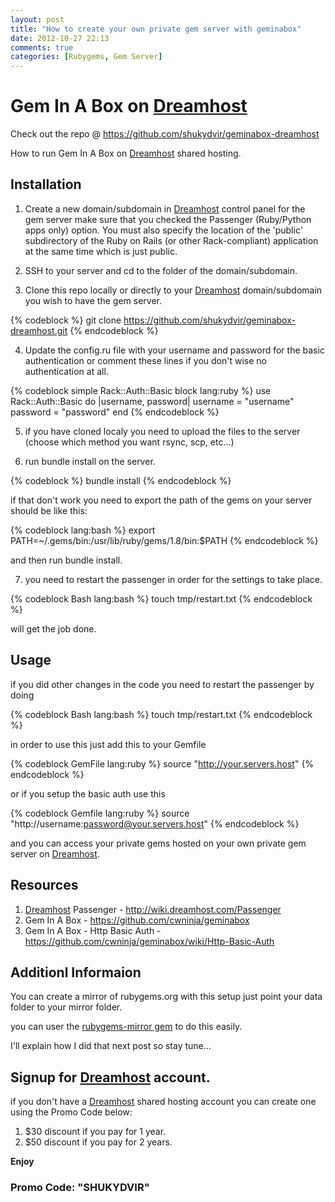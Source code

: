 ```yaml
---
layout: post
title: "How to create your own private gem server with geminabox"
date: 2012-10-27 22:13
comments: true
categories: [Rubygems, Gem Server]
---
```


# Gem In A Box on [Dreamhost](http://www.dreamhost.com/r.cgi?239314)

Check out the repo @ <https://github.com/shukydvir/geminabox-dreamhost>

How to run Gem In A Box on [Dreamhost](http://www.dreamhost.com/r.cgi?239314) shared hosting.

<!-- more -->

## Installation

1. Create a new domain/subdomain in [Dreamhost](http://www.dreamhost.com/r.cgi?239314) control panel for the gem server make sure that you checked the Passenger (Ruby/Python apps only) option. You must also specify the location of the 'public' subdirectory of the Ruby on Rails (or other Rack-compliant) application at the same time which is just public.

2. SSH to your server and cd to the folder of the domain/subdomain.

3. Clone this repo locally or directly to your [Dreamhost](http://www.dreamhost.com/r.cgi?239314) domain/subdomain you wish to have the gem server.

{% codeblock %}
git clone https://github.com/shukydvir/geminabox-dreamhost.git
{% endcodeblock %}

4. Update the config.ru file with your username and password for the basic authentication or comment these lines if you don't wise no authentication at all.

{% codeblock simple Rack::Auth::Basic block lang:ruby %}
use Rack::Auth::Basic do |username, password|
  username = "username"
  password = "password"
end
{% endcodeblock %}

5. if you have cloned localy you need to upload the files to the server (choose which method you want rsync, scp, etc...)

6. run bundle install on the server.

{% codeblock %}
bundle install
{% endcodeblock %}

if that don't work you need to export the path of the gems on your server should be like this:

{% codeblock lang:bash %}
export PATH=~/.gems/bin:/usr/lib/ruby/gems/1.8/bin:$PATH
{% endcodeblock %}

and then run bundle install.

7. you need to restart the passenger in order for the settings to take place.

{% codeblock Bash lang:bash %}
touch tmp/restart.txt
{% endcodeblock %}

will get the job done.

## Usage

if you did other changes in the code you need to restart the passenger by doing

{% codeblock Bash lang:bash %}
touch tmp/restart.txt
{% endcodeblock %}

in order to use this just add this to your Gemfile

{% codeblock GemFile lang:ruby %}
source "http://your.servers.host"
{% endcodeblock %}

or if you setup the basic auth use this

{% codeblock Gemfile lang:ruby %}
source "http://username:password@your.servers.host"
{% endcodeblock %}

and you can access your private gems hosted on your own private gem server on [Dreamhost](http://www.dreamhost.com/r.cgi?239314).

## Resources

1. [Dreamhost](http://www.dreamhost.com/r.cgi?239314) Passenger - <http://wiki.dreamhost.com/Passenger>
2. Gem In A Box - <https://github.com/cwninja/geminabox>
3. Gem In A Box - Http Basic Auth - <https://github.com/cwninja/geminabox/wiki/Http-Basic-Auth>

## Additionl Informaion

You can create a mirror of rubygems.org with this setup just point your data folder to your mirror folder.

you can user the [rubygems-mirror gem](https://github.com/rubygems/rubygems-mirror) to do this easily.

I'll explain how I did that next post so stay tune...

## Signup for [Dreamhost](http://www.dreamhost.com/r.cgi?239314) account.

if you don't have a [Dreamhost](http://www.dreamhost.com/r.cgi?239314) shared hosting account you can create one using the Promo Code below:

1. $30 discount if you pay for 1 year.
2. $50 discount if you pay for 2 years.

**Enjoy**


### Promo Code: "SHUKYDVIR"
